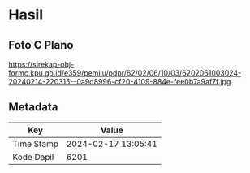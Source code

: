 # Hasil

## Foto C Plano

https://sirekap-obj-formc.kpu.go.id/e359/pemilu/pdpr/62/02/06/10/03/6202061003024-20240214-220315--0a9d8996-cf20-4109-884e-fee0b7a9af7f.jpg


## Metadata

| Key        | Value               |
| ---------- | ------------------- |
| Time Stamp | 2024-02-17 13:05:41 |
| Kode Dapil | 6201                |



